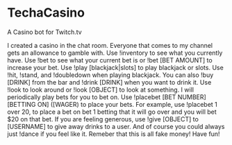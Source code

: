 # TechaCasino
A Casino bot for Twitch.tv

I created a casino in the chat room. Everyone that comes to my channel gets an allowance to gamble with. Use !inventory to see what you currently have. Use !bet to see what your current bet is or !bet [BET AMOUNT] to increase your bet. Use !play [blackjack|slots] to play blackjack or slots. Use !hit, !stand, and !doubledown when playing blackjack. You can also !buy [DRINK] from the bar and !drink [DRINK] when you want to drink it. Use !look to look around or !look [OBJECT] to look at something. I will periodically play bets for you to bet on. Use !placebet [BET NUMBER] [BETTING ON] ([WAGER) to place your bets. For example, use !placebet 1 over 20, to place a bet on bet 1 betting that it will go over and you will bet $20 on that bet. If you are feeling generous, use !give [OBJECT] to [USERNAME] to give away drinks to a user. And of course you could always just !dance if you feel like it. Remeber that this is all fake money! Have fun!
